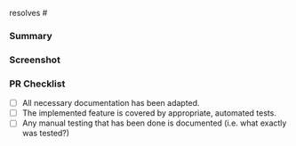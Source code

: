 resolves #

### Summary

### Screenshot

### PR Checklist
- [ ] All necessary documentation has been adapted.
- [ ] The implemented feature is covered by appropriate, automated tests.
- [ ] Any manual testing that has been done is documented (i.e. what exactly was tested?)
